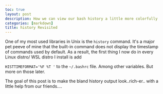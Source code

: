 ```yaml
---
toc: true
layout: post
description: How we can view our bash history a little more colorfully
categories: [markdown]
title: history Revisited
---
```


One of my most used libraries in Unix is the `history` command. It's a major pet peeve of mine that the built-in command does not display the timestamp of commands used by default. As a result, the first thing I now do in every Linux distro/ WSL distro I install is add 

`HISTTIMEFORMAT='%F %T '` to the `~/.bashrc` file. Among other variables. But more on those later. 

The goal of this post is to make the bland history output look..rich-er.. with a little help from our friends....